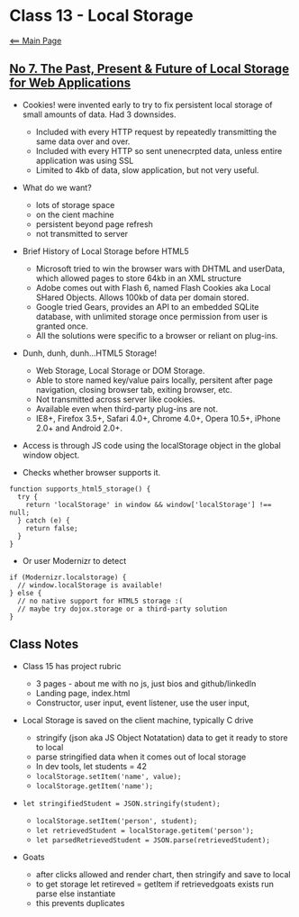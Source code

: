 # Class 13 - Local Storage

[<== Main Page](../README.md)

## [No 7. The Past, Present & Future of Local Storage for Web Applications](http://diveinto.html5doctor.com/storage.html)

- Cookies! were invented early to try to fix persistent local storage of small amounts of data. Had 3 downsides.
  - Included with every HTTP request by repeatedly transmitting the same data over and over.
  - Included with every HTTP so sent unenecrpted data, unless entire application was using SSL
  - Limited to 4kb of data, slow application, but not very useful.

- What do we want?
  - lots of storage space
  - on the cient machine
  - persistent beyond page refresh
  - not transmitted to server

- Brief History of Local Storage before HTML5
  - Microsoft tried to win the browser wars with DHTML and userData, which allowed pages to store 64kb in an XML structure
  - Adobe comes out with Flash 6, named Flash Cookies aka Local SHared Objects. Allows 100kb of data per domain stored.
  - Google tried Gears, provides an API to an embedded SQLite database, with unlimited storage once permission from user is granted once.
  - All the solutions were specific to a browser or reliant on plug-ins.

- Dunh, dunh, dunh...HTML5 Storage!
  - Web Storage, Local Storage or DOM Storage.
  - Able to store named key/value pairs locally, persitent after page navigation, closing browser tab, exiting browser, etc. 
  - Not transmitted across server like cookies.
  - Available even when third-party plug-ins are not.
  - IE8+, Firefox 3.5+, Safari 4.0+, Chrome 4.0+, Opera 10.5+, iPhone 2.0+ and Android 2.0+.

- Access is through JS code using the localStorage object in the global window object. 

- Checks whether browser supports it.

```render-javascript
function supports_html5_storage() {
  try {
    return 'localStorage' in window && window['localStorage'] !== null;
  } catch (e) {
    return false;
  }
}
```

- Or user Modernizr to detect

```render-javascript
if (Modernizr.localstorage) {
  // window.localStorage is available!
} else {
  // no native support for HTML5 storage :(
  // maybe try dojox.storage or a third-party solution
}
```

## Class Notes

- Class 15 has project rubric
  - 3 pages - about me with no js, just bios and github/linkedIn
  - Landing page, index.html
  - Constructor, user input, event listener, use the user input,

- Local Storage is saved on the client machine, typically C drive
  - stringify (json aka JS Object Notatation) data to get it ready to store to local
  - parse stringified data when it comes out of local storage
  - In dev tools, let students = 42
  - `localStorage.setItem('name', value);`
  - `localStorage.getItem('name');`
  
- `let stringifiedStudent = JSON.stringify(student);`
  - `localStorage.setItem('person', student);`
  - `let retrievedStudent = localStorage.getitem('person');`
  - `let parsedRetrievedStudent = JSON.parse(retrievedStudent);`

- Goats
  - after clicks allowed and render chart, then stringify and save to local
  - to get storage 
  let retireved =  getItem
  if retrievedgoats exists
  run parse
  else instantiate
  - this prevents duplicates
